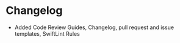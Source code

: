 # Changelog

- Added Code Review Guides, Changelog, pull request and issue templates, SwiftLint Rules